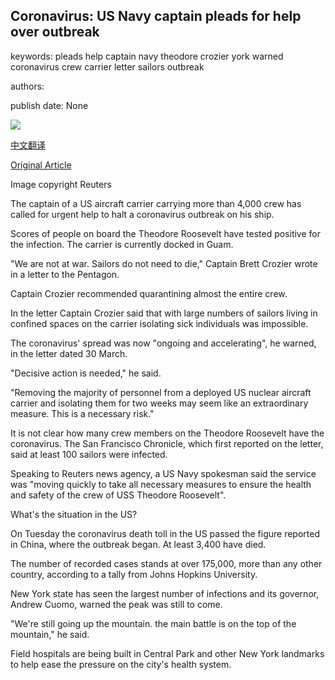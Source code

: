## Coronavirus: US Navy captain pleads for help over outbreak

keywords: pleads help captain navy theodore crozier york warned coronavirus crew carrier letter sailors outbreak

authors: 

publish date: None

![](https://ichef.bbci.co.uk/news/1024/branded_news/6F0D/production/_111492482_mediaitem111487960.jpg)

[中文翻译](Coronavirus%3A%20US%20Navy%20captain%20pleads%20for%20help%20over%20outbreak_zh.md)

[Original Article](https://www.bbc.com/news/world-us-canada-52110298)

Image copyright Reuters

The captain of a US aircraft carrier carrying more than 4,000 crew has called for urgent help to halt a coronavirus outbreak on his ship.

Scores of people on board the Theodore Roosevelt have tested positive for the infection. The carrier is currently docked in Guam.

"We are not at war. Sailors do not need to die," Captain Brett Crozier wrote in a letter to the Pentagon.

Captain Crozier recommended quarantining almost the entire crew.

In the letter Captain Crozier said that with large numbers of sailors living in confined spaces on the carrier isolating sick individuals was impossible.

The coronavirus' spread was now "ongoing and accelerating", he warned, in the letter dated 30 March.

"Decisive action is needed," he said.

"Removing the majority of personnel from a deployed US nuclear aircraft carrier and isolating them for two weeks may seem like an extraordinary measure. This is a necessary risk."

It is not clear how many crew members on the Theodore Roosevelt have the coronavirus. The San Francisco Chronicle, which first reported on the letter, said at least 100 sailors were infected.

Speaking to Reuters news agency, a US Navy spokesman said the service was "moving quickly to take all necessary measures to ensure the health and safety of the crew of USS Theodore Roosevelt".

What's the situation in the US?

On Tuesday the coronavirus death toll in the US passed the figure reported in China, where the outbreak began. At least 3,400 have died.

The number of recorded cases stands at over 175,000, more than any other country, according to a tally from Johns Hopkins University.

New York state has seen the largest number of infections and its governor, Andrew Cuomo, warned the peak was still to come.

"We're still going up the mountain. the main battle is on the top of the mountain," he said.

Field hospitals are being built in Central Park and other New York landmarks to help ease the pressure on the city's health system.